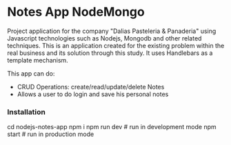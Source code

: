 # Notes App NodeMongo

Project application for the company "Dalias Pasteleria & Panaderia" using Javascript technologies such as Nodejs, Mongodb and other related techniques. This is an application created for the existing problem within the real business and its solution through this study. It uses Handlebars as a template mechanism.

This app can do:

- CRUD Operations: create/read/update/delete Notes
- Allows a user to do login and save his personal notes




### Installation


cd nodejs-notes-app
npm i
npm run dev # run in development mode
npm start # run in production mode
```

